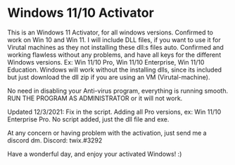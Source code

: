 # Windows 11/10 Activator
This is an Windows 11 Activator, for all windows versions. Confirmed to work on Win 10 and Win 11. 
I will include DLL files, if you want to use it for Virutal machines as they not installing these dll:s files auto. 
Confirmed and working flawless without any problems, and have all keys for the different Windows versions. Ex: Win 11/10 Pro, Win 11/10 Enterprise, Win 11/10 Education.
Windows will work without the installing dlls, since its included but just download the dll zip if you are using an VM (Virutal-machine).

No need in disabling your Anti-virus program, everything is running smooth.
RUN THE PROGRAM AS ADMINISTRATOR or it will not work. 

Updated 12/3/2021:
Fix in the script.
Adding all Pro versions, ex: Win 11/10 Enterprise Pro.
No script added, just the dll file and exe.

At any concern or having problem with the activation, just send me a discord dm.
Discord: twix.#3292

Have a wonderful day, and enjoy your activated Windows! :)

